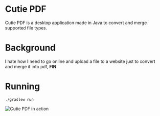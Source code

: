 # Cutie PDF

Cutie PDF is a desktop application made in Java
to convert and merge supported file types.

# Background

I hate how I need to go online and upload a file
to a website just to convert and merge it into pdf, **FIN**.

# Running

`./gradlew run`

![Cutie PDF in action](/example/cutiepdf-1.1.0.gif)
